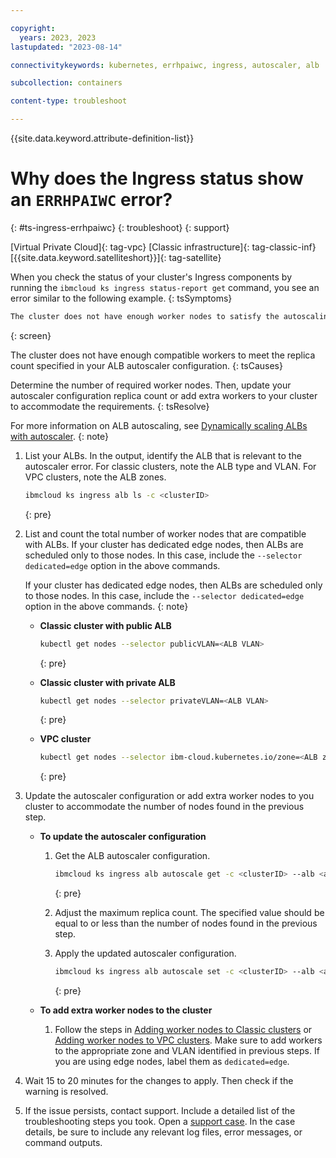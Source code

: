 ```yaml
---

copyright: 
  years: 2023, 2023
lastupdated: "2023-08-14"

connectivitykeywords: kubernetes, errhpaiwc, ingress, autoscaler, alb

subcollection: containers

content-type: troubleshoot

---
```


{{site.data.keyword.attribute-definition-list}}

# Why does the Ingress status show an `ERRHPAIWC` error?
{: #ts-ingress-errhpaiwc}
{: troubleshoot}
{: support}

[Virtual Private Cloud]{: tag-vpc} [Classic infrastructure]{: tag-classic-inf} [{{site.data.keyword.satelliteshort}}]{: tag-satellite}

When you check the status of your cluster's Ingress components by running the `ibmcloud ks ingress status-report get` command, you see an error similar to the following example.
{: tsSymptoms}

```sh
The cluster does not have enough worker nodes to satisfy the autoscaling configuration (ERRHPAIWC).
```
{: screen}

The cluster does not have enough compatible workers to meet the replica count specified in your ALB autoscaler configuration.
{: tsCauses}

Determine the number of required worker nodes. Then, update your autoscaler configuration replica count or add extra workers to your cluster to accommodate the requirements. 
{: tsResolve}

For more information on ALB autoscaling, see [Dynamically scaling ALBs with autoscaler](/docs/containers?topic=containers-ingress-alb-manage#alb_replicas_autoscaler).
{: note}

1. List your ALBs. In the output, identify the ALB that is relevant to the autoscaler error.  For classic clusters, note the ALB type and VLAN. For VPC clusters, note the ALB zones.
    ```sh
    ibmcloud ks ingress alb ls -c <clusterID>
    ```
    {: pre}

1. List and count the total number of worker nodes that are compatible with ALBs. If your cluster has dedicated edge nodes, then ALBs are scheduled only to those nodes. In this case, include the `--selector dedicated=edge` option in the above commands.

    If your cluster has dedicated edge nodes, then ALBs are scheduled only to those nodes. In this case, include the `--selector dedicated=edge` option in the above commands.
    {: note}

    - **Classic cluster with public ALB**
        ```sh
        kubectl get nodes --selector publicVLAN=<ALB VLAN>
        ```
        {: pre}

    - **Classic cluster with private ALB**
        ```sh
        kubectl get nodes --selector privateVLAN=<ALB VLAN>
        ```
        {: pre}

    - **VPC cluster**
        ```sh
        kubectl get nodes --selector ibm-cloud.kubernetes.io/zone=<ALB zone>
        ```
        {: pre}


1. Update the autoscaler configuration or add extra worker nodes to you cluster to accommodate the number of nodes found in the previous step.
    - **To update the autoscaler configuration**
        1. Get the ALB autoscaler configuration.
            ```sh
            ibmcloud ks ingress alb autoscale get -c <clusterID> --alb <albID>
            ```
            {: pre}

        1. Adjust the maximum replica count. The specified value should be equal to or less than the number of nodes found in the previous step.

        1. Apply the updated autoscaler configuration.
            ```sh
            ibmcloud ks ingress alb autoscale set -c <clusterID> --alb <albID>
            ```
            {: pre}
    
    - **To add extra worker nodes to the cluster**
        1. Follow the steps in [Adding worker nodes to Classic clusters](/docs/containers?topic=containers-add-workers-classic) or [Adding worker nodes to VPC clusters](/docs/containers?topic=containers-add-workers-vpc). Make sure to add workers to the appropriate zone and VLAN identified in previous steps. If you are using edge nodes, label them as `dedicated=edge`.

1. Wait 15 to 20 minutes for the changes to apply. Then check if the warning is resolved. 

1. If the issue persists, contact support. Include a detailed list of the troubleshooting steps you took. Open a [support case](/docs/get-support?topic=get-support-using-avatar). In the case details, be sure to include any relevant log files, error messages, or command outputs.


